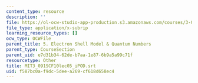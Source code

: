 ```yaml
---
content_type: resource
description: ''
file: https://ol-ocw-studio-app-production.s3.amazonaws.com/courses/3-091sc-introduction-to-solid-state-chemistry-fall-2010/f587bc0af9dc5deea269cf618d658ec4_MIT3_091SCF10lec05_iPOD.vtt
file_type: application/x-subrip
learning_resource_types: []
ocw_type: OCWFile
parent_title: 5. Electron Shell Model & Quantum Numbers
parent_type: CourseSection
parent_uid: e7d31b34-62de-b7aa-1e87-6b9a5a99c71f
resourcetype: Other
title: MIT3_091SCF10lec05_iPOD.srt
uid: f587bc0a-f9dc-5dee-a269-cf618d658ec4
---
```

